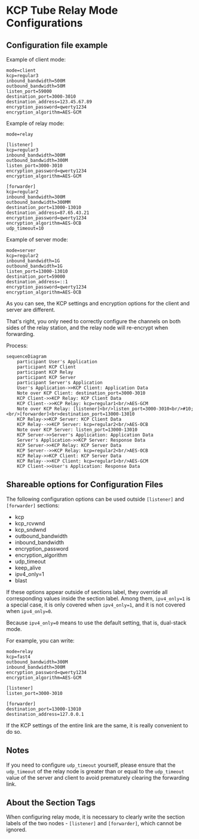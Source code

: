 # KCP Tube Relay Mode Configurations

## Configuration file example

Example of client mode:
```
mode=client
kcp=regular3
inbound_bandwidth=500M
outbound_bandwidth=50M
listen_port=59000
destination_port=3000-3010
destination_address=123.45.67.89
encryption_password=qwerty1234
encryption_algorithm=AES-GCM
```

Example of relay mode:
```
mode=relay

[listener]
kcp=regular3
inbound_bandwidth=300M
outbound_bandwidth=300M
listen_port=3000-3010
encryption_password=qwerty1234
encryption_algorithm=AES-GCM

[forwarder]
kcp=regular2
inbound_bandwidth=300M
outbound_bandwidth=300MM
destination_port=13000-13010
destination_address=87.65.43.21
encryption_password=qwerty1234
encryption_algorithm=AES-OCB
udp_timeout=10
```

Example of server mode:
```
mode=server
kcp=regular2
inbound_bandwidth=1G
outbound_bandwidth=1G
listen_port=13000-13010
destination_port=59000
destination_address=::1
encryption_password=qwerty1234
encryption_algorithm=AES-OCB
```

As you can see, the KCP settings and encryption options for the client and server are different.

That's right, you only need to correctly configure the channels on both sides of the relay station, and the relay node will re-encrypt when forwarding.

Process:
```mermaid
sequenceDiagram
    participant User's Application
    participant KCP Client
    participant KCP Relay
    participant KCP Server
    participant Server's Application
    User's Application->>KCP Client: Application Data
    Note over KCP Client: destination_port=3000-3010
    KCP Client->>KCP Relay: KCP Client Data
    KCP Client-->>KCP Relay: kcp=regular1<br/>AES-GCM
    Note over KCP Relay: [listener]<br/>listen_port=3000-3010<br/>#10;<br/>[forwarder]<br>destination_port=13000-13010
    KCP Relay->>KCP Server: KCP Client Data
    KCP Relay-->>KCP Server: kcp=regular2<br/>AES-OCB
    Note over KCP Server: listen_port=13000-13010
    KCP Server->>Server's Application: Application Data
    Server's Application->>KCP Server: Response Data
    KCP Server->>KCP Relay: KCP Server Data
    KCP Server-->>KCP Relay: kcp=regular2<br/>AES-OCB
    KCP Relay->>KCP Client: KCP Server Data
    KCP Relay-->>KCP Client: kcp=regular1<br/>AES-GCM
    KCP Client->>User's Application: Response Data
```

## Shareable options for Configuration Files

The following configuration options can be used outside `[listener]` and `[forwarder]` sections:
- kcp
- kcp_rcvwnd
- kcp_sndwnd
- outbound_bandwidth
- inbound_bandwidth
- encryption_password
- encryption_algorithm
- udp_timeout
- keep_alive
- ipv4_only=1
- blast

If these options appear outside of sections label, they override all corresponding values inside the section label. Among them, `ipv4_only=1` is a special case, it is only covered when `ipv4_only=1`, and it is not covered when `ipv4_only=0`.

Because `ipv4_only=0` means to use the default setting, that is, dual-stack mode.

For example, you can write:
```
mode=relay
kcp=fast4
outbound_bandwidth=300M
inbound_bandwidth=300M
encryption_password=qwerty1234
encryption_algorithm=AES-GCM

[listener]
listen_port=3000-3010

[forwarder]
destination_port=13000-13010
destination_address=127.0.0.1
```

If the KCP settings of the entire link are the same, it is really convenient to do so.

## Notes
If you need to configure `udp_timeout` yourself, please ensure that the `udp_timeout` of the relay node is greater than or equal to the `udp_timeout` value of the server and client to avoid prematurely clearing the forwarding link.

## About the Section Tags
When configuring relay mode, it is necessary to clearly write the section labels of the two nodes - `[listener]` and `[forwarder]`, which cannot be ignored.